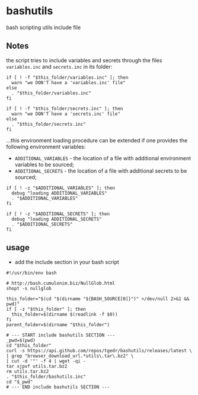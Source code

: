 # bashutils
bash scripting utils include file

## Notes

the script tries to include variables and secrets through the files `variables.inc` and `secrets.inc` in its folder:
```
if [ ! -f "$this_folder/variables.inc" ]; then
  warn "we DON'T have a 'variables.inc' file"
else
  . "$this_folder/variables.inc"
fi

if [ ! -f "$this_folder/secrets.inc" ]; then
  warn "we DON'T have a 'secrets.inc' file"
else
  . "$this_folder/secrets.inc"
fi
``` 

...this environment loading procedure can be extended if one provides the following environment variables:
- `ADDITIONAL_VARIABLES` - the location of a file with additional environment variables to be sourced;
- `ADDITIONAL_SECRETS` - the location of a file with additional secrets to be sourced;
```
if [ ! -z "$ADDITIONAL_VARIABLES" ]; then
  debug "loading ADDITIONAL_VARIABLES"
  . "$ADDITIONAL_VARIABLES"
fi

if [ ! -z "$ADDITIONAL_SECRETS" ]; then
  debug "loading ADDITIONAL_SECRETS"
  . "$ADDITIONAL_SECRETS"
fi
```

## usage

- add the include section in your bash script
```
#!/usr/bin/env bash

# http://bash.cumulonim.biz/NullGlob.html
shopt -s nullglob

this_folder="$(cd "$(dirname "${BASH_SOURCE[0]}")" >/dev/null 2>&1 && pwd)"
if [ -z "$this_folder" ]; then
  this_folder=$(dirname $(readlink -f $0))
fi
parent_folder=$(dirname "$this_folder")

# --- START include bashutils SECTION ---
_pwd=$(pwd)
cd "$this_folder"
curl -s https://api.github.com/repos/tgedr/bashutils/releases/latest \
| grep "browser_download_url.*utils\.tar\.bz2" \
| cut -d '"' -f 4 | wget -qi -
tar xjpvf utils.tar.bz2
rm utils.tar.bz2
. "$this_folder/bashutils.inc"
cd "$_pwd"
# --- END include bashutils SECTION ---
```

